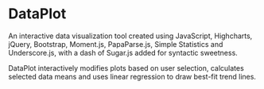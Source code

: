 # DataPlot
An interactive data visualization tool created using JavaScript, Highcharts, jQuery, Bootstrap, Moment.js, PapaParse.js, Simple Statistics and Underscore.js, with a dash of Sugar.js added for syntactic sweetness.

DataPlot interactively modifies plots based on user selection, calculates selected data means and uses linear regression to draw best-fit trend lines.
